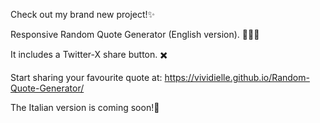 Check out my brand new project!✨

Responsive Random Quote Generator (English version). 📖🔖💡

It includes a Twitter-X share button. ✖️

Start sharing your favourite quote at: https://vividielle.github.io/Random-Quote-Generator/

The Italian version is coming soon!🚀
